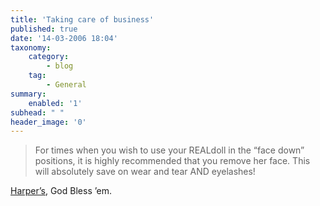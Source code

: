 ```yaml
---
title: 'Taking care of business'
published: true
date: '14-03-2006 18:04'
taxonomy:
    category:
        - blog
    tag:
        - General
summary:
    enabled: '1'
subhead: " "
header_image: '0'
---
```


> For times when you wish to use your REALdoll in the “face down” positions, it is highly recommended that you remove her face. This will absolutely save on wear and tear AND eyelashes!

[Harper’s](https://web.archive.org/web/20060417213018/http://www.harpers.org/HighMaintenance.html), God Bless ’em.
